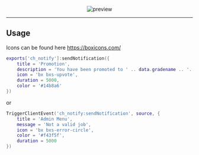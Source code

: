 <p align="center">
  <img src="https://files.catbox.moe/hjkx60.png" alt="preview">
</p>

---

## Usage

Icons can be found here https://boxicons.com/

```lua
exports['ch_notify']:sendNotification({
    title = 'Promotion',
    description = 'You have been promoted to ' .. data.gradename .. '.',
    icon = 'bx bxs-upvote',
    duration = 5000,
    color = '#14b8a6'
})
```

or

```lua
TriggerClientEvent('ch_notify:sendNotification', source, {
    title = 'Admin Menu',
    message = 'Not a valid job',
    icon = 'bx bxs-error-circle',
    color = '#f43f5f',
    duration = 5000
})
```
